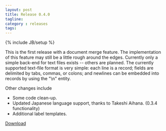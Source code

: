 ```yaml
---
layout: post
title: Release 0.4.0
tagline:
category : releases
tags:
---
```

{% include JB/setup %}

This is the first release with a document merge feature. The implementation of this feature may still be a little rough around the edges. Currently only a simple back-end for text files exists -- others are planned. The currently supported text-file format is very simple: each line is a record; fields are delimited by tabs, commas, or colons; and newlines can be embedded into records by using the "\n" entity.

Other changes include

- Some code clean-up.
- Updated Japanese language support, thanks to Takeshi Aihana. (0.3.4 functionality)
- Additional label templates.

[Download](/pages/download.html)
